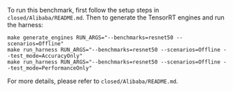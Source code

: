 To run this benchmark, first follow the setup steps in `closed/Alibaba/README.md`. Then to generate the TensorRT engines and run the harness:

```
make generate_engines RUN_ARGS="--benchmarks=resnet50 --scenarios=Offline"
make run_harness RUN_ARGS="--benchmarks=resnet50 --scenarios=Offline --test_mode=AccuracyOnly"
make run_harness RUN_ARGS="--benchmarks=resnet50 --scenarios=Offline --test_mode=PerformanceOnly"
```

For more details, please refer to `closed/Alibaba/README.md`.
